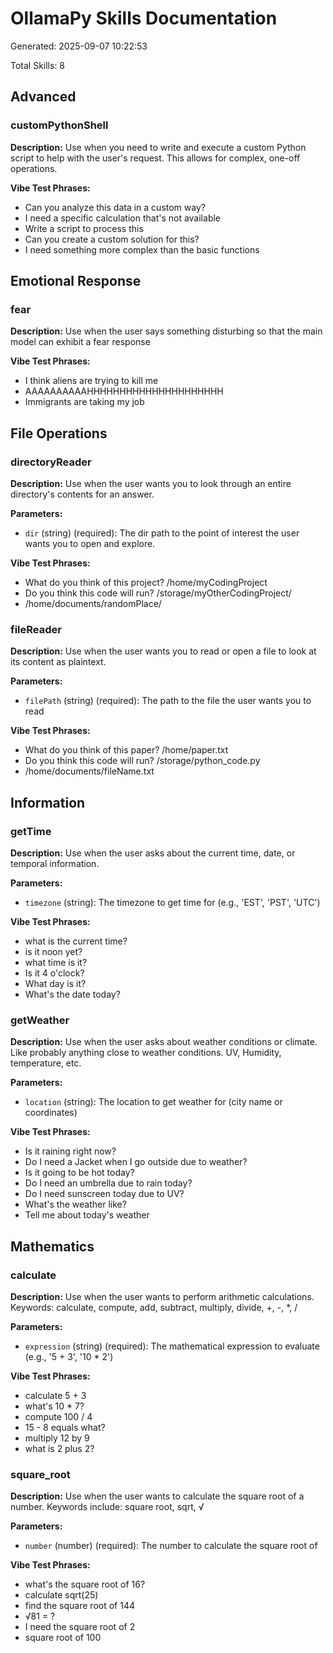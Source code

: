 # OllamaPy Skills Documentation

Generated: 2025-09-07 10:22:53

Total Skills: 8


## Advanced

### customPythonShell

**Description:** Use when you need to write and execute a custom Python script to help with the user's request. This allows for complex, one-off operations.

**Vibe Test Phrases:**

- Can you analyze this data in a custom way?
- I need a specific calculation that's not available
- Write a script to process this
- Can you create a custom solution for this?
- I need something more complex than the basic functions


## Emotional Response

### fear

**Description:** Use when the user says something disturbing so that the main model can exhibit a fear response

**Vibe Test Phrases:**

- I think aliens are trying to kill me
- AAAAAAAAAAHHHHHHHHHHHHHHHHHHHHH
- Immigrants are taking my job


## File Operations

### directoryReader

**Description:** Use when the user wants you to look through an entire directory's contents for an answer.

**Parameters:**

- `dir` (string) (required): The dir path to the point of interest the user wants you to open and explore.

**Vibe Test Phrases:**

- What do you think of this project? /home/myCodingProject
- Do you think this code will run? /storage/myOtherCodingProject/
- /home/documents/randomPlace/

### fileReader

**Description:** Use when the user wants you to read or open a file to look at its content as plaintext.

**Parameters:**

- `filePath` (string) (required): The path to the file the user wants you to read

**Vibe Test Phrases:**

- What do you think of this paper? /home/paper.txt
- Do you think this code will run? /storage/python_code.py
- /home/documents/fileName.txt


## Information

### getTime

**Description:** Use when the user asks about the current time, date, or temporal information.

**Parameters:**

- `timezone` (string): The timezone to get time for (e.g., 'EST', 'PST', 'UTC')

**Vibe Test Phrases:**

- what is the current time?
- is it noon yet?
- what time is it?
- Is it 4 o'clock?
- What day is it?
- What's the date today?

### getWeather

**Description:** Use when the user asks about weather conditions or climate. Like probably anything close to weather conditions. UV, Humidity, temperature, etc.

**Parameters:**

- `location` (string): The location to get weather for (city name or coordinates)

**Vibe Test Phrases:**

- Is it raining right now?
- Do I need a Jacket when I go outside due to weather?
- Is it going to be hot today?
- Do I need an umbrella due to rain today?
- Do I need sunscreen today due to UV?
- What's the weather like?
- Tell me about today's weather


## Mathematics

### calculate

**Description:** Use when the user wants to perform arithmetic calculations. Keywords: calculate, compute, add, subtract, multiply, divide, +, -, *, /

**Parameters:**

- `expression` (string) (required): The mathematical expression to evaluate (e.g., '5 + 3', '10 * 2')

**Vibe Test Phrases:**

- calculate 5 + 3
- what's 10 * 7?
- compute 100 / 4
- 15 - 8 equals what?
- multiply 12 by 9
- what is 2 plus 2?

### square_root

**Description:** Use when the user wants to calculate the square root of a number. Keywords include: square root, sqrt, √

**Parameters:**

- `number` (number) (required): The number to calculate the square root of

**Vibe Test Phrases:**

- what's the square root of 16?
- calculate sqrt(25)
- find the square root of 144
- √81 = ?
- I need the square root of 2
- square root of 100

